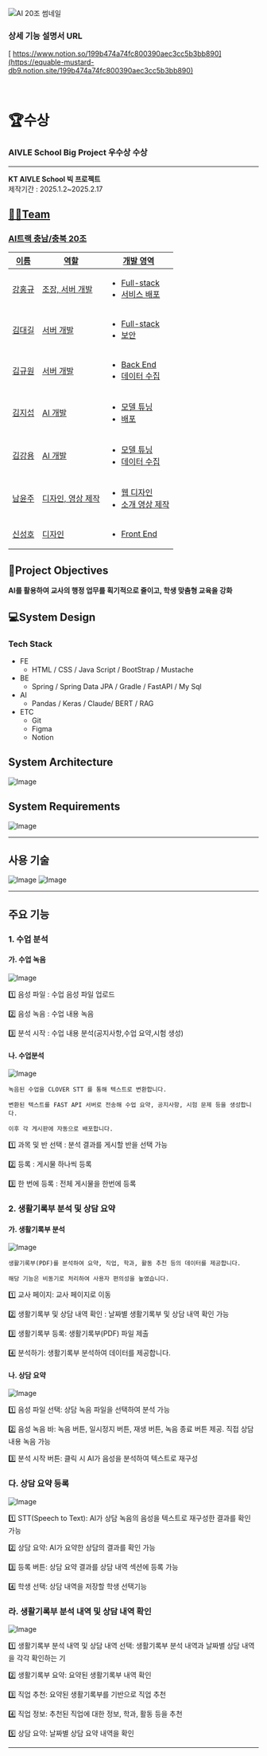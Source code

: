 ![AI 20조 썸네일](https://github.com/user-attachments/assets/751af4bc-d885-40b9-95b4-aeda6d770586)

 ### 상세 기능 설명서 URL
[ https://www.notion.so/199b474a74fc800390aec3cc5b3bb890](https://equable-mustard-db9.notion.site/199b474a74fc800390aec3cc5b3bb890)

<br>

 # 🏆수상
 ### AIVLE School Big Project 우수상 수상

*********

**KT AIVLE School 빅 프로젝트**
<br>
제작기간 : 2025.1.2~2025.2.17


## <u>👨‍🔧Team
 ### AI트랙 충남/충북 20조
<table>
    <thead>
        <tr>
            <th>이름</th>
            <th>역할</th>
            <th>개발 영역</th>
        </tr>
    </thead>
    <tbody>
      <tr>
            <td>강홍규</td>
            <td>  
                조장, 서버 개발
            </td>
            <td>
              <ul>
                  <li>Full-stack</li>
                  <li>서비스 배포</li>
              </ul>
            </td>
        </tr>
        <tr>
            <td>김대길</td>
            <td>  
               서버 개발
            </td>
            <td>
              <ul>
                  <li>Full-stack</li>
                  <li>보안</li>
              </ul>
            </td>
        </tr>
        <tr>
            <td>김규원</td>
            <td>  
                서버 개발
            </td>
            <td>
              <ul>
                  <li>Back End</li>
                  <li>데이터 수집</li>
              </ul>
            </td>
        </tr>
        <tr>
            <td>김지섭</td>
            <td>  
                AI 개발
            </td>
            <td>
              <ul>
                  <li>모델 튜닝</li>
                  <li>배포</li>
              </ul>
            </td>
        </tr>
        <tr>
          <td>김강용</td>
            <td>  
                 AI 개발
            </td>
            <td>
              <ul>
                  <li>모델 튜닝</li>
                  <li>데이터 수집</li>
              </ul>
            </td>
        </tr>
        <tr>
          <td>남윤주</td>
            <td>  
                디자인, 영상 제작
            </td>
            <td>
              <ul>
                  <li>웹 디자인</li>
                  <li>소개 영상 제작</li>
              </ul>
            </td>
        </tr>
      <tr>
          <td>신성호</td>
            <td>  
                디자인
            </td>
            <td>
              <ul>
                  <li>Front End</li>
              </ul>
            </td>
        </tr>
    </tbody>
</table>


## </u> 🧐Project Objectives
**AI를 활용하여 교사의 행정 업무를 획기적으로 줄이고, 학생 맞춤형 교육을 강화**



## </u> 💻System Design
 ### Tech Stack
- FE
    - HTML / CSS / Java Script / BootStrap / Mustache
- BE
    - Spring / Spring Data JPA / Gradle / FastAPI / My Sql
- AI
    - Pandas / Keras / Claude/ BERT / RAG
- ETC
    - Git
    - Figma
    - Notion
  
## System Architecture
![Image](https://github.com/user-attachments/assets/ba5bc215-fe7b-477e-a618-04d337b8322d)

 ## System Requirements
 ![Image](https://github.com/user-attachments/assets/d5cb4c78-565e-4043-8bef-257692ef497c)

*****

## 사용 기술
 ![Image](https://github.com/user-attachments/assets/60fbbead-0552-4254-ad12-90198979c64d)
 ![Image](https://github.com/user-attachments/assets/4e1260c5-3fe2-4e2a-bf01-9f55a60439db)

*****

## 주요 기능

### 1. 수업 분석

#### 가. 수업 녹음
![Image](https://github.com/user-attachments/assets/4854dcc3-307a-4912-a8c3-b9091779e82d)

1️⃣ 음성 파일 : 수업 음성 파일 업로드  

2️⃣ 음성 녹음 : 수업 내용 녹음

3️⃣ 분석 시작 : 수업 내용 분석(공지사항,수업 요약,시험 생성)

#### 나. 수업분석
![Image](https://github.com/user-attachments/assets/db7bc0ee-de1d-4e99-94ab-a1d254b041df)

```
녹음된 수업을 CLOVER STT 를 통해 텍스트로 변환합니다.

변환된 텍스트를 FAST API 서버로 전송해 수업 요약, 공지사항, 시험 문제 등을 생성합니다.

이후 각 게시판에 자동으로 배포합니다.
```

1️⃣ 과목 및 반 선택 : 분석 결과를 게시할 반을 선택 가능

2️⃣ 등록 : 게시물 하나씩 등록 

3️⃣ 한 번에 등록 :  전체 게시물을 한번에 등록

### 2. 생활기록부 분석 및 상담 요약

#### 가. 생활기록부 분석
![Image](https://github.com/user-attachments/assets/c9af9fed-9269-429b-a572-7f08c4057134)

```
생활기록부(PDF)를 분석하여 요약, 직업, 학과, 활동 추천 등의 데이터를 제공합니다.

해당 기능은 비동기로 처리하여 사용자 편의성을 높였습니다.
```

1️⃣ 교사 페이지: 교사 페이지로 이동

2️⃣ 생활기록부 및 상담 내역 확인 : 날짜별 생활기록부 및 상담 내역 확인 가능

3️⃣ 생활기록부 등록: 생활기록부(PDF) 파일 제출

4️⃣ 분석하기: 생활기록부 분석하여 데이터를 제공합니다.

#### 나. 상담 요약
![Image](https://github.com/user-attachments/assets/0c5b789f-e5b4-4a65-a121-7765b4eed09e)

1️⃣ 음성 파일 선택: 상담 녹음 파일을 선택하여 분석 가능

2️⃣ 음성 녹음 바: 녹음 버튼, 일시정지 버튼, 재생 버튼, 녹음 종료 버튼 제공. 직접 상담 내용 녹음 가능

3️⃣ 분석 시작 버튼: 클릭 시 AI가 음성을 분석하여 텍스트로 재구성

### 다. 상담 요약 등록
![Image](https://github.com/user-attachments/assets/2fa50579-3821-4370-bb88-76df21f62371)

1️⃣ STT(Speech to Text): AI가 상담 녹음의 음성을 텍스트로 재구성한 결과를 확인 가능

2️⃣ 상담 요약: AI가 요약한 상담의 결과를 확인 가능

3️⃣ 등록 버튼: 상담 요약 결과를 상담 내역 섹션에 등록 가능

4️⃣ 학생 선택: 상담 내역을 저장할 학생 선택기능

### 라. 생활기록부 분석 내역 및 상담 내역 확인
![Image](https://github.com/user-attachments/assets/1fe7f981-68aa-4981-93f6-6bdabaddd2ae)

1️⃣ 생활기록부 분석 내역 및 상담 내역 선택: 생활기록부 분석 내역과 날짜별 상담 내역을 각각 확인하는 기

2️⃣ 생활기록부 요약: 요약된 생활기록부 내역 확인

3️⃣ 직업 추천:  요약된 생활기록부를 기반으로 직업 추천

4️⃣ 직업 정보: 추천된 직업에 대한 정보, 학과, 활동 등을 추천

5️⃣ 상담 요약: 날짜별 상담 요약 내역을 확인

*************
 



 
